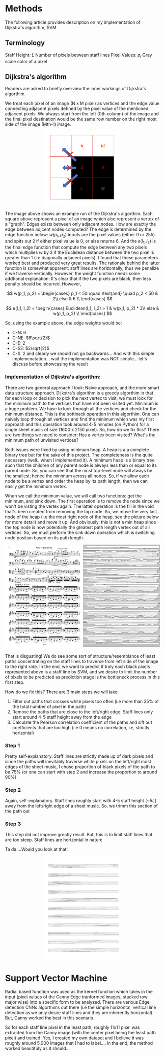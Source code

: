 # Methods 
The following article provides description on my implementation of Dijkstra's algorithm, SVM

## Terminology
Staff Height: $L$ Number of pixels between staff lines
Pixel Values: $p_i$ Gray scale color of a pixel

## Dijkstra's algorithm

Readers are asked to briefly overview the inner workings of Dijkstra's algorthim. 

We treat each pixel of an image (N x M pixel) as vertices and the edge value connecting adjacent pixels defined by the pixel value of the mentioned adjacent pixels. We always start from the left (0th column) of the image and the final pixel destination would be the same row number on the right most side of the image (Mth-1) image.

<p align="center">
    <img src = "/images/dj_pixel.png" width = '250'>
</p>

The image above shows an example run of the Dijkstra's algorthim. Each square above represent a pixel of an image which also represent a vertex of a "graph". Edges exists between only adjacent nodes. How are exactly the edge between adjcent nodes computed? The edge is determined by the edge function below: $w(p_1, p_2)$ inputs are the pixel values (either 0 or 255) and spits out $2$ if either pixel value is $0$, or else returns $6$. And the $e(l_1, l_2)$ is the final edge function that compute the edge between any two pixels which multiplies $w$ by $3$ if the Euclidean distance between the two pixel is greater than $1$ (i.e diagonally adjacent pixels). I found that these parameters worked best and produced very great results. The rationale behind the latter function is somewhat apparent: staff lines are horizontally, thus we penalize if we traverse vertically. However, the weight function needs some addtional explanation: It's clear that if the two pixels are black, then less penalty should be incurred. However, 

$$
w(p_1, p_2) = 
 \begin{cases} 
      p_1 < 50 \quad \text{and} \quad p_2 < 50 & 2\\
      else & 6 \\
  \end{cases}
$$

$$
e(l_1, l_2) =
 \begin{cases} 
      Euclidean(l_1, l_2) > 1 & w(p_1, p_2) * 3\\
      else &  w(p_1, p_2) \\
  \end{cases}
$$

So, using the example above, the edge weights would be:
* C-N: 6
* C-NE: $6\sqrt{2}$
* C-E: 2
* C-SE: $2\sqrt{2}$
* C-S: 2
and clearly we should not go backwards... And with this simple implemenatation... wait the implementation was NOT simple... let's discuss before showcasing the result

### Implementation of Dijkstra's algorithm:

There are two general approach I took: Naive approach, and the more smart data structure approach. Dijkstra's algorithm is a greedy algorthim in that for each loop or decision to pick the next vertex to visit, we must look for the minimum path to the vertices that have not been visited yet. Minimum is a huge problem. We have to look through all the vertices and check for the minimum distance. This is the bottlneck operation in this algorthim. One can naively loop through all vertices and find the minimum which was my first approach and this operation took around 4-5 minutes (on Python) for a single sheet music of size (1600 x 2150 pixel). So, how do we fix this? There are two things we need to consider: Has a vertex been visited? What's the minimum path of unvisited vertices?

Both issues were fixed by using minimum heap. A heap is a a complete binary tree but for the sake of this project. The completeness is the quite necessary (well.. when I implemented it). A minimum heap is a binary tree such that the children of any parent node is always less than or equal to its parent node. So, you can see that the most top-level node will always be the smallest; hence the minimum across all nodes. So, if we allow each node to be a vertex and order the heap by its path length, then we can easily get the minimum vertex.

When we call the minimum value, we will call two functions: get the minimum, and sink down. The first operation is to remove the node since we won't be visting the vertex again. The latter operation is the fill in the void that's been created from removing the top node. So, we move the very last node of the heap (i.e the most right node of the heap, see the picture below for more detail) and move it up. And obviously, this is not a min heap since the top node is now potentially the greatest path length vertex out of all vertices. So, we must perform the sink down operation which is switching node position based on its path length.

<p align="center">
    <img src = "/images/dvorak_2.jpg" width = '250' margin = '50px'>
    <img src = "/images/staff_lines_dvorak_2_naive.jpg" width = '250'>
</p>

That is disgusting! We do see some sort of structure/resemblance of least paths concentrating on the staff lines to traverse from left side of the image to the right side. In the end, we want to predict if truly each black pixels represented above is a staff line by SVM, and we desire to limit the number of pixels to be predicted as prediction stage is the bottleneck process in this first step. 

How do we fix this? There are 3 main steps we will take:

1) Filter out paths that crosses white pixels too often (i.e more than 25% of the total number of pixel in the path)
2) Remove the paths that are close to the left/right edge. Staff lines only start around 4-5 staff height away from the edge
3) Calculate the Pearson correlation coefficient of the paths and sift out coefficients that are too high (i.e 0 means no correlation, i.e, strictly horizontal)

### Step 1
Pretty self-explanatory. Staff lines are strictly made up of dark pixels and since the paths will inevitably traverse white pixels on the left/right most edges of the sheet music, I chose proportion of black pixels of the path to be 75% (or one can start with step 2 and increase the proportion to around 90%)

### Step 2
Again, self-explanatory. Staff lines roughly start with 4-5 staff height (~$5L$) away from the left/right edge of a sheet music. So, we trimm this section of the path out

### Step 3
This step did not improve greatly result. But, this is to limit staff lines that are too steep. Staff lines are horizontal in nature

Ta da....Would you look at that!

<p align="center">
    <img src = "/images/staff_lines_dvorak_2_final.jpg" width = '250'>
</p>

# Support Vector Machine

Radial based function was used as the kernel function which takes in the input (pixel values of the Canny Edge tranformed images, stacked row major wise) into a specific form to be analyzed. There are various Edge detection CNNs algorthims out there (i.e the simple horizontal, vertical line detection as we only desire staff lines and they are inherently horizontal). But, Canny worked the best in this scenario. 

So for each staff line pixel in the least path, roughly 11x11 pixel was extracted from the Canny image (with the center pixel being the least path pixel) and trained. Yes, I created my own dataset and I believe it was roughly around 5,000 images that I had to label.... In the end, the method worked beautifuly as it should...

